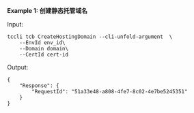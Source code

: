 **Example 1: 创建静态托管域名**



Input: 

```
tccli tcb CreateHostingDomain --cli-unfold-argument  \
    --EnvId env_id\
    --Domain domain\
    --CertId cert-id
```

Output: 
```
{
    "Response": {
        "RequestId": "51a33e48-a808-4fe7-8c02-4e7be5245351"
    }
}
```

